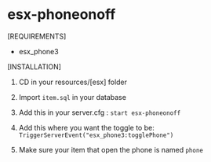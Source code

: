 # esx-phoneonoff

[REQUIREMENTS]
  
* esx_phone3

[INSTALLATION]

1) CD in your resources/[esx] folder

2) Import ``item.sql`` in your database

3) Add this in your server.cfg :
``start esx-phoneonoff``

4) Add this where you want the toggle to be:
``TriggerServerEvent("esx_phone3:togglePhone")``

5) Make sure your item that open the phone is named ``phone``